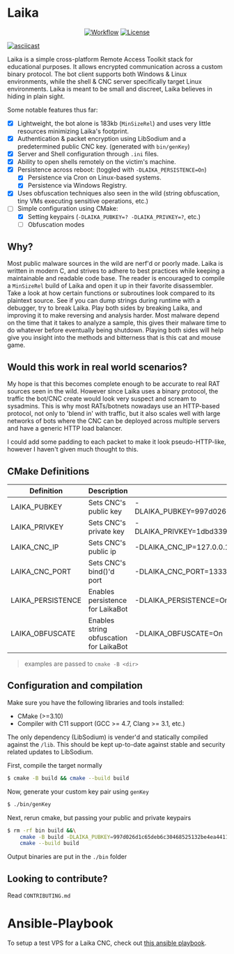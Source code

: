 # Laika

<p align="center">
    <a href="https://github.com/CPunch/Laika/actions/workflows/check-build.yaml"><img src="https://github.com/CPunch/Laika/actions/workflows/check-build.yaml/badge.svg" alt="Workflow"></a>
    <a href="https://github.com/CPunch/Laika/blob/main/LICENSE.md"><img src="https://img.shields.io/github/license/CPunch/Laika" alt="License"></a>
</p>

[![asciicast](https://asciinema.org/a/492854.svg)](https://asciinema.org/a/492854)

Laika is a simple cross-platform Remote Access Toolkit stack for educational purposes. It allows encrypted communication across a custom binary protocol. The bot client supports both Windows & Linux environments, while the shell & CNC server specifically target Linux environments. Laika is meant to be small and discreet, Laika believes in hiding in plain sight.

Some notable features thus far:
- [X] Lightweight, the bot alone is 183kb (`MinSizeRel`) and uses very little resources minimizing Laika's footprint.
- [X] Authentication & packet encryption using LibSodium and a predetermined public CNC key. (generated with `bin/genKey`)
- [X] Server and Shell configuration through `.ini` files.
- [X] Ability to open shells remotely on the victim's machine.
- [X] Persistence across reboot: (toggled with `-DLAIKA_PERSISTENCE=On`)
    - [X] Persistence via Cron on Linux-based systems.
    - [X] Persistence via Windows Registry.
- [X] Uses obfuscation techniques also seen in the wild (string obfuscation, tiny VMs executing sensitive operations, etc.)
- [ ] Simple configuration using CMake:
    - [X] Setting keypairs (`-DLAIKA_PUBKEY=? -DLAIKA_PRIVKEY=?`, etc.)
    - [ ] Obfuscation modes

## Why?

Most public malware sources in the wild are nerf'd or poorly made. Laika is written in modern C, and strives to adhere to best practices while keeping a maintainable and readable code base. The reader is encouraged to compile a `MinSizeRel` build of Laika and open it up in their favorite disassembler. Take a look at how certain functions or subroutines look compared to its plaintext source. See if you can dump strings during runtime with a debugger, try to break Laika. Play both sides by breaking Laika, and improving it to make reversing and analysis harder. Most malware depend on the time that it takes to analyze a sample, this gives their malware time to do whatever before eventually being shutdown. Playing both sides will help give you insight into the methods and bitterness that is this cat and mouse game.

## Would this work in real world scenarios?

My hope is that this becomes complete enough to be accurate to real RAT sources seen in the wild. However since Laika uses a binary protocol, the traffic the bot/CNC create would look very suspect and scream to sysadmins. This is why most RATs/botnets nowadays use an HTTP-based protocol, not only to 'blend in' with traffic, but it also scales well with large networks of bots where the CNC can be deployed across multiple servers and have a generic HTTP load balancer.

I could add some padding to each packet to make it look pseudo-HTTP-like, however I haven't given much thought to this.

## CMake Definitions

| Definition        | Description                             | Example                                                                           |
| ----------------- | -------------------------------------   | --------------------------------------------------------------------------------- |
| LAIKA_PUBKEY      | Sets CNC's public key                   | -DLAIKA_PUBKEY=997d026d1c65deb6c30468525132be4ea44116d6f194c142347b67ee73d18814   |
| LAIKA_PRIVKEY     | Sets CNC's private key                  | -DLAIKA_PRIVKEY=1dbd33962f1e170d1e745c6d3e19175049b5616822fac2fa3535d7477957a841  |
| LAIKA_CNC_IP      | Sets CNC's public ip                    | -DLAIKA_CNC_IP=127.0.0.1                                                          |
| LAIKA_CNC_PORT    | Sets CNC's bind()'d port                | -DLAIKA_CNC_PORT=13337                                                            |
| LAIKA_PERSISTENCE | Enables persistence for LaikaBot        | -DLAIKA_PERSISTENCE=On                                                            |
| LAIKA_OBFUSCATE   | Enables string obfuscation for LaikaBot | -DLAIKA_OBFUSCATE=On                                                              |
> examples are passed to `cmake -B <dir>`

## Configuration and compilation

Make sure you have the following libraries and tools installed:
- CMake (>=3.10)
- Compiler with C11 support (GCC >= 4.7, Clang >= 3.1, etc.)

The only dependency (LibSodium) is vender'd and statically compiled against the `/lib`. This should be kept up-to-date against stable and security related updates to LibSodium.

First, compile the target normally

```sh
$ cmake -B build && cmake --build build
```

Now, generate your custom key pair using `genKey`

```sh
$ ./bin/genKey
```

Next, rerun cmake, but passing your public and private keypairs

```sh
$ rm -rf bin build &&\
    cmake -B build -DLAIKA_PUBKEY=997d026d1c65deb6c30468525132be4ea44116d6f194c142347b67ee73d18814 -DLAIKA_PRIVKEY=1dbd33962f1e170d1e745c6d3e19175049b5616822fac2fa3535d7477957a841 -DCMAKE_BUILD_TYPE=MinSizeRel &&\
    cmake --build build
```

Output binaries are put in the `./bin` folder

## Looking to contribute?

Read `CONTRIBUTING.md`

# Ansible-Playbook

To setup a test VPS for a Laika CNC, check out [this ansible playbook](https://github.com/CPunch/Laika-Playbook).
